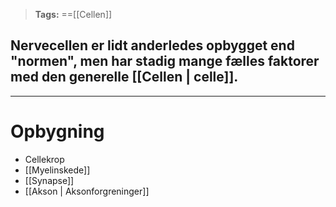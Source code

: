 >**Tags:** ==[[Cellen]]

## Nervecellen er lidt anderledes opbygget end "normen", men har stadig mange fælles faktorer med den generelle [[Cellen | celle]].
___

# Opbygning
* Cellekrop
* [[Myelinskede]]
* [[Synapse]]
* [[Akson | Aksonforgreninger]]

